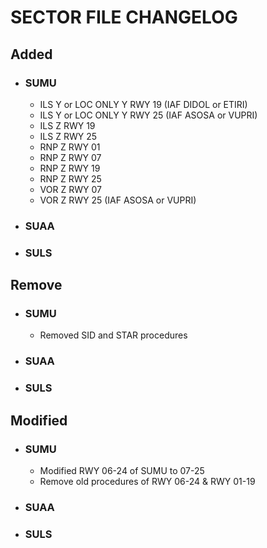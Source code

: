 # SECTOR FILE CHANGELOG

## Added
* ### SUMU
    * ILS Y or LOC ONLY Y RWY 19 (IAF DIDOL or ETIRI)
    * ILS Y or LOC ONLY Y RWY 25 (IAF ASOSA or VUPRI)
    * ILS Z RWY 19
    * ILS Z RWY 25
    * RNP Z RWY 01
    * RNP Z RWY 07
    * RNP Z RWY 19
    * RNP Z RWY 25
    * VOR Z RWY 07
    * VOR Z RWY 25 (IAF ASOSA or VUPRI)
* ### SUAA
* ### SULS

## Remove
* ### SUMU
    * Removed SID and STAR procedures
* ### SUAA
* ### SULS

## Modified
* ### SUMU
    * Modified RWY 06-24 of SUMU to 07-25
    * Remove old procedures of RWY 06-24 & RWY 01-19
* ### SUAA
* ### SULS
